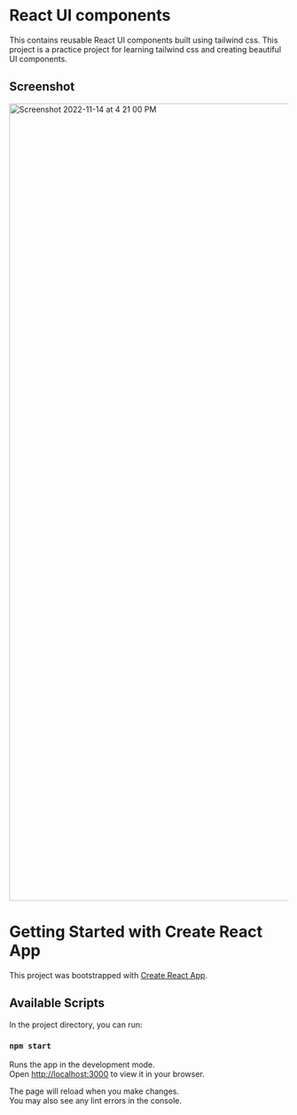 # React UI components

This contains reusable React UI components built using tailwind css. This project is a practice project for learning tailwind css and creating beautiful UI components.

## Screenshot
<img width="1438" alt="Screenshot 2022-11-14 at 4 21 00 PM" src="https://user-images.githubusercontent.com/12766730/201642084-3f7b398e-7b7b-473a-a0f0-376f987cfcae.png">


# Getting Started with Create React App

This project was bootstrapped with [Create React App](https://github.com/facebook/create-react-app).

## Available Scripts

In the project directory, you can run:

### `npm start`

Runs the app in the development mode.\
Open [http://localhost:3000](http://localhost:3000) to view it in your browser.

The page will reload when you make changes.\
You may also see any lint errors in the console.
